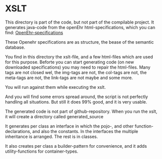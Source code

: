 # XSLT

This directory is part of the code, but not part of the compilable project.
It generates java-code from the openEhr html-specifications, which you can find:
[OpenEhr-specifications](https://specifications.openehr.org/)

These Openehr specifications are as structure, the bease of the semantic database.

You find in this directory the xslt-file, and a few html-files which are used for this purpose.
Beforte you can start generating code (on new downloaded specifications) you may need to repair the html-files.
Many tags are not closed wel, the img-tags are not, the col-tags are not, the meta-tags are not, the link-tags are not maybe and some more.

You will run against them while executing the xslt.

And you will find some errors spread around, the script is not perfectly handling all situations.
But still it does 99% good, and it is very usable.

The generated code is not part of github-repository. 
When you run the xslt, it will create a directory called generated_source

It generates per class an interface in which the pojo-, and other function-declarations, and also the constants.
In the interfaces the multiple inheritance is arranged. The rest is in classes.

It also creates per class a builder-pattern for convenience, and it adds utility-functions for container-types.

